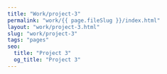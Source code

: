 ```yaml
---
title: "Work/project-3"
permalink: "work/{{ page.fileSlug }}/index.html"
layout: "work/project-3.html"
slug: "work/project-3"
tags: "pages"
seo:
  title: "Project 3"
  og_title: "Project 3"
---
```



